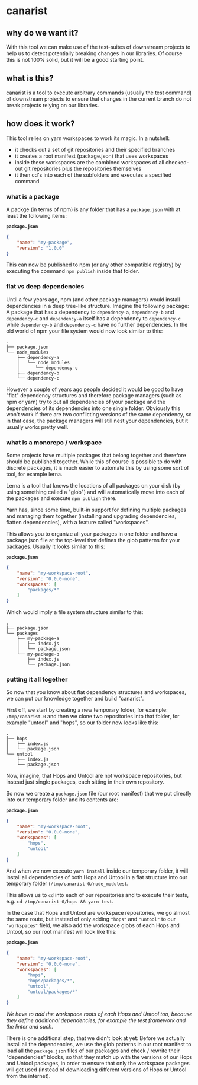 # canarist


## why do we want it?

With this tool we can make use of the test-suites of downstream projects to help
us to detect potentially breaking changes in our libraries.
Of course this is not 100% solid, but it will be a good starting point.

## what is this?

canarist is a tool to execute arbitrary commands (usually the test command) of
downstream projects to ensure that changes in the current branch do not break
projects relying on our libraries.


## how does it work?

This tool relies on yarn workspaces to work its magic.
In a nutshell:
- it checks out a set of git repositories and their specified branches
- it creates a root manifest (package.json) that uses workspaces
- inside these workspaces are the combined workspaces of all checked-out git repositories plus the repositories themselves
- it then cd's into each of the subfolders and executes a specified command

### what is a package

A packge (in terms of npm) is any folder that has a `package.json` with at least
the following items:

**`package.json`**
```json
{
    "name": "my-package",
    "version": "1.0.0"
}
```

This can now be published to npm (or any other compatible registry) by executing
the command `npm publish` inside that folder.

### flat vs deep dependencies

Until a few years ago, npm (and other package managers) would install dependencies
in a deep tree-like structure. Imagine the following package:
A package that has a dependency to `dependency-a`, `dependency-b` and
`dependency-c` and `dependency-a` itself has a dependency to `dependency-c` while
`dependency-b` and `dependency-c` have no further dependencies.
In the old world of npm your file system would now look similar to this:

```
.
├── package.json
└── node_modules
    ├── dependency-a
    │   └── node_modules
    │      └── dependency-c
    ├── dependency-b
    └── dependency-c
```

However a couple of years ago people decided it would be good to have "flat"
dependency structures and therefore package managers (such as npm or yarn) try
to put all dependencies of your package and the dependencies of its dependencies
into one single folder.
Obviously this won't work if there are two conflicting versions of the same
dependency, so in that case, the package managers will still nest your dependencies,
but it usually works pretty well.

### what is a monorepo / workspace

Some projects have multiple packages that belong together and therefore should be
published together. While this of course is possible to do with discrete packages,
it is much easier to automate this by using some sort of tool, for example lerna.

Lerna is a tool that knows the locations of all packages on your disk (by using
something called a "glob") and will automatically move into each of the packages
and execute `npm publish` there.

Yarn has, since some time, built-in support for defining multiple packages and
managing them together (installing and upgrading dependencies, flatten dependencies),
with a feature called "workspaces".

This allows you to organize all your packages in one folder and have a package.json
file at the top-level that defines the glob patterns for your packages.
Usually it looks similar to this:

**`package.json`**
```json
{
    "name": "my-workspace-root",
    "version": "0.0.0-none",
    "workspaces": [
        "packages/*"
    ]
}
```

Which would imply a file system structure similar to this:

```
.
├── package.json
└── packages
    ├── my-package-a
    │   ├── index.js
    │   └── package.json
    └── my-package-b
        ├── index.js
        └── package.json
```

### putting it all together

So now that you know about flat dependency structures and workspaces, we can put
our knowledge together and build "canarist".

First off, we start by creating a new temporary folder, for example:
`/tmp/canarist-0` and then we clone two repositories into that folder, for example
"untool" and "hops", so our folder now looks like this:

```
.
├── hops
│   ├── index.js
│   └── package.json
└── untool
    ├── index.js
    └── package.json
```

Now, imagine, that Hops and Untool are not workspace repositories, but instead
just single packages, each sitting in their own repository.

So now we create a `package.json` file (our root manifest) that we put directly
into our temporary folder and its contents are:

**`package.json`**
```json
{
    "name": "my-workspace-root",
    "version": "0.0.0-none",
    "workspaces": [
        "hops",
        "untool"
    ]
}
```

And when we now execute `yarn install` inside our temporary folder, it will
install all dependencies of both Hops and Untool in a flat structure into our
temporary folder (`/tmp/canarist-0/node_modules`).

This allows us to `cd` into each of our repositories and to execute their tests,
e.g. `cd /tmp/canarist-0/hops && yarn test`.

In the case that Hops and Untool are workspace repositories, we go almost the same
route, but instead of only adding `"hops"` and `"untool"` to our `"workspaces"`
field, we also add the workspace globs of each Hops and Untool, so our root manifest
will look like this:

**`package.json`**
```json
{
    "name": "my-workspace-root",
    "version": "0.0.0-none",
    "workspaces": [
        "hops",
        "hops/packages/*",
        "untool",
        "untool/packages/*"
    ]
}
```

_We have to add the workspace roots of each Hops and Untool too, because they
define additional dependencies, for example the test framework and the linter and
such._

There is one additional step, that we didn't look at yet: Before we actually
install all the dependencies, we use the glob patterns in our root manifest to
load all the `package.json` files of our packages and check / rewrite their
"dependencies" blocks, so that they match up with the versions of our Hops and
Untool packages, in order to ensure that only the workspace packages will get
used (instead of downloading different versions of Hops or Untool from the internet).